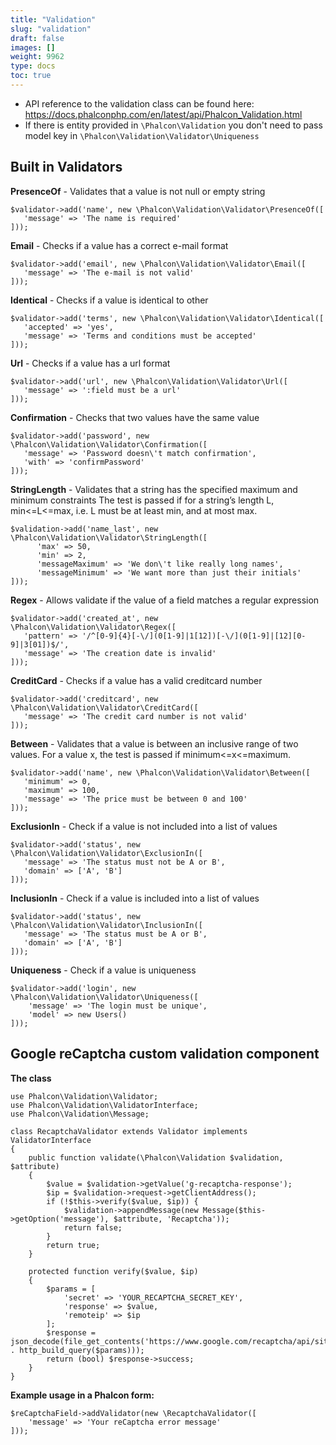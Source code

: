```yaml
---
title: "Validation"
slug: "validation"
draft: false
images: []
weight: 9962
type: docs
toc: true
---
```


- API reference to the validation class can be found here: https://docs.phalconphp.com/en/latest/api/Phalcon_Validation.html
- If there is entity provided in `\Phalcon\Validation` you don't need to pass model key in `\Phalcon\Validation\Validator\Uniqueness`

## Built in Validators
**PresenceOf** - Validates that a value is not null or empty string

    $validator->add('name', new \Phalcon\Validation\Validator\PresenceOf([
       'message' => 'The name is required'
    ]));

**Email** - Checks if a value has a correct e-mail format

    $validator->add('email', new \Phalcon\Validation\Validator\Email([
       'message' => 'The e-mail is not valid'
    ]));

**Identical** - Checks if a value is identical to other

    $validator->add('terms', new \Phalcon\Validation\Validator\Identical([
       'accepted' => 'yes',
       'message' => 'Terms and conditions must be accepted'
    ]));

**Url** - Checks if a value has a url format

    $validator->add('url', new \Phalcon\Validation\Validator\Url([
       'message' => ':field must be a url'
    ]));

**Confirmation** - Checks that two values have the same value

    $validator->add('password', new \Phalcon\Validation\Validator\Confirmation([
       'message' => 'Password doesn\'t match confirmation',
       'with' => 'confirmPassword'
    ]));

**StringLength** - Validates that a string has the specified maximum and minimum constraints The test is passed if for a string’s length L, min<=L<=max, i.e. L must be at least min, and at most max.

    $validation->add('name_last', new \Phalcon\Validation\Validator\StringLength([
          'max' => 50,
          'min' => 2,
          'messageMaximum' => 'We don\'t like really long names',
          'messageMinimum' => 'We want more than just their initials'
    ]));

**Regex** - Allows validate if the value of a field matches a regular expression

    $validator->add('created_at', new \Phalcon\Validation\Validator\Regex([
       'pattern' => '/^[0-9]{4}[-\/](0[1-9]|1[12])[-\/](0[1-9]|[12][0-9]|3[01])$/',
       'message' => 'The creation date is invalid'
    ]));

**CreditCard** - Checks if a value has a valid creditcard number

    $validator->add('creditcard', new \Phalcon\Validation\Validator\CreditCard([
       'message' => 'The credit card number is not valid'
    ]));

**Between** - Validates that a value is between an inclusive range of two values. For a value x, the test is passed if minimum<=x<=maximum.

    $validator->add('name', new \Phalcon\Validation\Validator\Between([
       'minimum' => 0,
       'maximum' => 100,
       'message' => 'The price must be between 0 and 100'
    ]));

**ExclusionIn** - Check if a value is not included into a list of values

    $validator->add('status', new \Phalcon\Validation\Validator\ExclusionIn([
       'message' => 'The status must not be A or B',
       'domain' => ['A', 'B']
    ]));

**InclusionIn** - Check if a value is included into a list of values

    $validator->add('status', new \Phalcon\Validation\Validator\InclusionIn([
       'message' => 'The status must be A or B',
       'domain' => ['A', 'B']
    ]));

**Uniqueness** - Check if a value is uniqueness

    $validator->add('login', new \Phalcon\Validation\Validator\Uniqueness([
        'message' => 'The login must be unique',
        'model' => new Users()
    ]));

## Google reCaptcha custom validation component
**The class**

    use Phalcon\Validation\Validator;
    use Phalcon\Validation\ValidatorInterface;
    use Phalcon\Validation\Message;
    
    class RecaptchaValidator extends Validator implements ValidatorInterface
    {
        public function validate(\Phalcon\Validation $validation, $attribute)
        {
            $value = $validation->getValue('g-recaptcha-response');
            $ip = $validation->request->getClientAddress();
            if (!$this->verify($value, $ip)) {
                $validation->appendMessage(new Message($this->getOption('message'), $attribute, 'Recaptcha'));
                return false;
            }
            return true;
        }
        
        protected function verify($value, $ip)
        {
            $params = [
                'secret' => 'YOUR_RECAPTCHA_SECRET_KEY',
                'response' => $value,
                'remoteip' => $ip
            ];
            $response = json_decode(file_get_contents('https://www.google.com/recaptcha/api/siteverify?' . http_build_query($params)));
            return (bool) $response->success;
        }
    }

**Example usage in a Phalcon form:**

    $reCaptchaField->addValidator(new \RecaptchaValidator([
        'message' => 'Your reCaptcha error message'
    ]));

